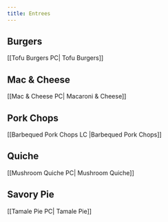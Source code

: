 ```yaml
---
title: Entrees
---
```

## Burgers
[[Tofu Burgers PC| Tofu Burgers]]
## Mac & Cheese
[[Mac & Cheese PC| Macaroni & Cheese]]

## Pork Chops
[[Barbequed Pork Chops LC |Barbequed Pork Chops]]

## Quiche
[[Mushroom Quiche PC| Mushroom Quiche]]
## Savory Pie
[[Tamale Pie PC| Tamale Pie]]